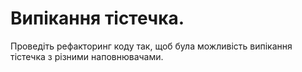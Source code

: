 # Випікання тістечка.

Проведіть рефакторинг коду так, щоб була 
можливість випікання тістечка з різними наповнювачами.